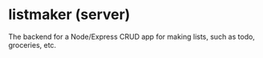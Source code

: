 # listmaker (server)
The backend for a Node/Express CRUD app for making lists, such as todo, groceries, etc.
